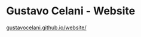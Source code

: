 # Gustavo Celani - Website

[gustavocelani.github.io/website/](https://gustavocelani.github.io/website/)
